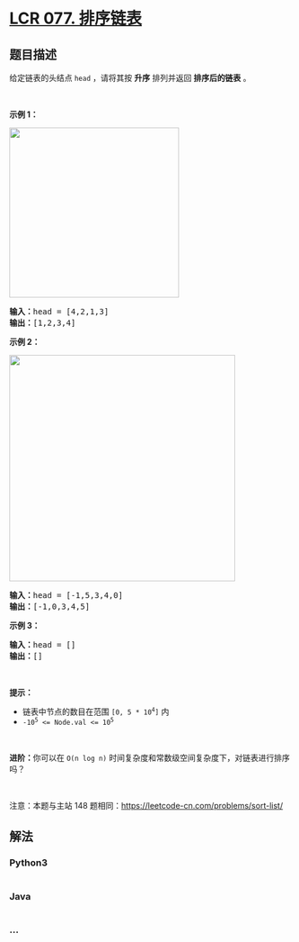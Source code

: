 # [LCR 077. 排序链表](https://leetcode.cn/problems/7WHec2)



## 题目描述

<!-- 这里写题目描述 -->

<p>给定链表的头结点&nbsp;<code>head</code>&nbsp;，请将其按 <strong>升序</strong> 排列并返回 <strong>排序后的链表</strong> 。</p>

<ul>
</ul>

<p>&nbsp;</p>

<p><strong>示例 1：</strong></p>

<p><img alt="" src="https://assets.leetcode.com/uploads/2020/09/14/sort_list_1.jpg" style="width: 302px; " /></p>

<pre>
<b>输入：</b>head = [4,2,1,3]
<b>输出：</b>[1,2,3,4]
</pre>

<p><strong>示例 2：</strong></p>

<p><img alt="" src="https://assets.leetcode.com/uploads/2020/09/14/sort_list_2.jpg" style="width: 402px; " /></p>

<pre>
<b>输入：</b>head = [-1,5,3,4,0]
<b>输出：</b>[-1,0,3,4,5]
</pre>

<p><strong>示例 3：</strong></p>

<pre>
<b>输入：</b>head = []
<b>输出：</b>[]
</pre>

<p>&nbsp;</p>

<p><b>提示：</b></p>

<ul>
	<li>链表中节点的数目在范围&nbsp;<code>[0, 5 * 10<sup>4</sup>]</code>&nbsp;内</li>
	<li><code>-10<sup>5</sup>&nbsp;&lt;= Node.val &lt;= 10<sup>5</sup></code></li>
</ul>

<p>&nbsp;</p>

<p><b>进阶：</b>你可以在&nbsp;<code>O(n&nbsp;log&nbsp;n)</code> 时间复杂度和常数级空间复杂度下，对链表进行排序吗？</p>

<p>&nbsp;</p>

<p><meta charset="UTF-8" />注意：本题与主站 148&nbsp;题相同：<a href="https://leetcode-cn.com/problems/sort-list/">https://leetcode-cn.com/problems/sort-list/</a></p>


## 解法

<!-- 这里可写通用的实现逻辑 -->

<!-- tabs:start -->

### **Python3**

<!-- 这里可写当前语言的特殊实现逻辑 -->

```python

```

### **Java**

<!-- 这里可写当前语言的特殊实现逻辑 -->

```java

```

### **...**

```

```

<!-- tabs:end -->
